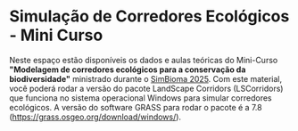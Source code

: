 # **Simulação de Corredores Ecológicos** - Mini Curso

Neste espaço estão disponíveis os dados e aulas teóricas do Mini-Curso **"Modelagem de corredores ecológicos para a conservação da biodiversidade"** ministrado durante o [SimBioma 2025](https://instagram.com/simbioma_).
Com este material, você poderá rodar a versão do pacote LandScape Corridors (LSCorridors) que funciona no sistema operacional Windows para simular corredores ecológicos. 
A versão do software GRASS para rodar o pacote é a 7.8 (https://grass.osgeo.org/download/windows/). 

